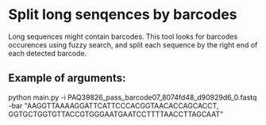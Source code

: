 # Split long senqences by barcodes

Long sequences might contain barcodes. This tool looks for barcodes occurences 
using fuzzy search, and split each sequence by the right end of each detected barcode. 

## Example of arguments:
python main.py -i PAQ39826_pass_barcode07_8074fd48_d90929d6_0.fastq 
-bar "AAGGTTAAAAGGATTCATTCCCACGGTAACACCAGCACCT, GGTGCTGGTGTTACCGTGGGAATGAATCCTTTTAACCTTAGCAAT"

